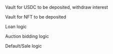 Vault for USDC to be deposited, withdraw interest

Vault for NFT to be deposited

Loan logic

Auction bidding logic

Default/Sale logic
